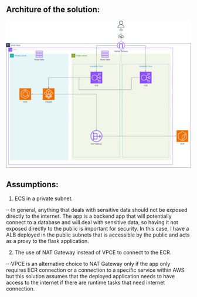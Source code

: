 Architure of the solution:
------

![architecture image](extras/architecture.png)

Assumptions:
------

1. ECS in a private subnet.

⋅⋅⋅In general, anything that deals with sensitive data should not be exposed directly to the internet. The app is a backend app that will potentially connect to a database and will deal with sensitive data, so having it not exposed directly to the public is important for security. In this case, I have a ALB deployed in the public subnets that is accessible by the public and acts as a proxy to the flask application.

2. The use of NAT Gateway instead of VPCE to connect to the ECR.

⋅⋅⋅VPCE is an alternative choice to NAT Gateway only if the app only requires ECR connection or a connection to a specific service within AWS but this solution assumes that the deployed application needs to have access to the internet if there are runtime tasks that need internet connection.


